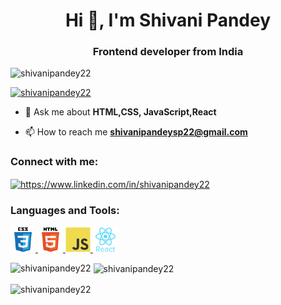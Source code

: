 <h1 align="center">Hi 👋, I'm Shivani Pandey</h1>
<h3 align="center">Frontend developer from India</h3>

<p align="left"> <img src="https://komarev.com/ghpvc/?username=shivanipandey22&label=Profile%20views&color=0e75b6&style=flat" alt="shivanipandey22" /> </p>

<p align="left"> <a href="https://github.com/ryo-ma/github-profile-trophy"><img src="https://github-profile-trophy.vercel.app/?username=shivanipandey22" alt="shivanipandey22" /></a> </p>

- 💬 Ask me about **HTML,CSS, JavaScript,React**

- 📫 How to reach me **shivanipandeysp22@gmail.com**

<h3 align="left">Connect with me:</h3>
<p align="left">
<a href="https://linkedin.com/in/https://www.linkedin.com/in/shivanipandey22" target="blank"><img align="center" src="https://raw.githubusercontent.com/rahuldkjain/github-profile-readme-generator/master/src/images/icons/Social/linked-in-alt.svg" alt="https://www.linkedin.com/in/shivanipandey22" height="30" width="40" /></a>
</p>

<h3 align="left">Languages and Tools:</h3>
<p align="left"> <a href="https://www.w3schools.com/css/" target="_blank" rel="noreferrer"> <img src="https://raw.githubusercontent.com/devicons/devicon/master/icons/css3/css3-original-wordmark.svg" alt="css3" width="40" height="40"/> </a> <a href="https://www.w3.org/html/" target="_blank" rel="noreferrer"> <img src="https://raw.githubusercontent.com/devicons/devicon/master/icons/html5/html5-original-wordmark.svg" alt="html5" width="40" height="40"/> </a> <a href="https://developer.mozilla.org/en-US/docs/Web/JavaScript" target="_blank" rel="noreferrer"> <img src="https://raw.githubusercontent.com/devicons/devicon/master/icons/javascript/javascript-original.svg" alt="javascript" width="40" height="40"/> </a> <a href="https://reactjs.org/" target="_blank" rel="noreferrer"> <img src="https://raw.githubusercontent.com/devicons/devicon/master/icons/react/react-original-wordmark.svg" alt="react" width="40" height="40"/> </a> </p>

<p><img align="left" src="https://github-readme-stats.vercel.app/api/top-langs?username=shivanipandey22&show_icons=true&locale=en&layout=compact" alt="shivanipandey22" /></p>

<p>&nbsp;<img align="center" src="https://github-readme-stats.vercel.app/api?username=shivanipandey22&show_icons=true&locale=en" alt="shivanipandey22" /></p>

<p><img align="center" src="https://github-readme-streak-stats.herokuapp.com/?user=shivanipandey22&" alt="shivanipandey22" /></p>
